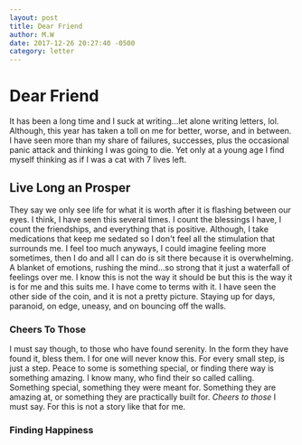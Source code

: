 ```yaml
---
layout: post
title: Dear Friend
author: M.W
date: 2017-12-26 20:27:40 -0500
category: letter
---
```

# Dear Friend

It has been a long time and I suck at writing...let alone writing letters, lol. Although, this year has taken a toll on me for better, worse, and in between. I have seen more than my share of failures, successes, plus the occasional panic attack and thinking I was going to die. Yet only at a young age I find myself thinking as if I was a cat with 7 lives left.

## Live Long an Prosper

They say we only see life for what it is worth after it is flashing between our eyes. I think, I have seen this several times. I count the blessings I have, I count the friendships, and everything that is positive. Although, I take medications that keep me sedated so I don't feel all the stimulation that surrounds me. I feel too much anyways, I could imagine feeling more sometimes, then I do and all I can do is sit there because it is overwhelming. A blanket of emotions, rushing the mind...so strong that it just a waterfall of feelings over me. I know this is not the way it should be but this is the way it is for me and this suits me. I have come to terms with it. I have seen the other side of the coin, and it is not a pretty picture. Staying up for days, paranoid, on edge, uneasy, and on bouncing off the walls.

### Cheers To Those 

I must say though, to those who have found serenity. In the form they have found it, bless them. I for one will never know this. For every small step, is just a step. Peace to some is something special, or finding there way is something amazing. I know many, who find their so called calling. Something special, something they were meant for. Something they are amazing at, or something they are practically built for. _Cheers to those_ I must say. For this is not a story like that for me.

### Finding Happiness
